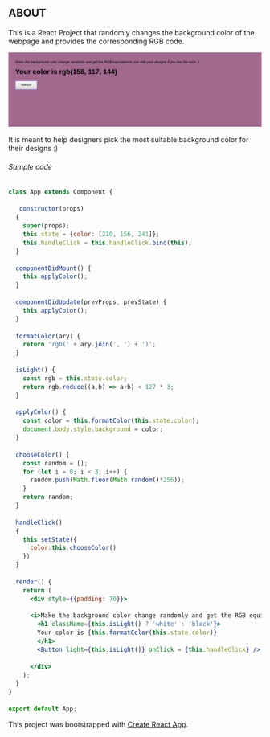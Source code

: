 ## ABOUT

This is a React Project that randomly changes the background color of the webpage 
and provides the corresponding RGB code.

![alt text](screen.png "React Color Changer")

It is meant to help designers pick the most suitable background color for their designs :)

###### Sample code
```jsx
class App extends Component {

   constructor(props)
  {
    super(props);
    this.state = {color: [210, 156, 241]};
    this.handleClick = this.handleClick.bind(this);
  }
  
  componentDidMount() {
    this.applyColor();
  }

  componentDidUpdate(prevProps, prevState) {
    this.applyColor();
  }

  formatColor(ary) {
    return 'rgb(' + ary.join(', ') + ')';
  }

  isLight() {
    const rgb = this.state.color;
    return rgb.reduce((a,b) => a+b) < 127 * 3;
  }

  applyColor() {
    const color = this.formatColor(this.state.color);
    document.body.style.background = color;
  }

  chooseColor() {
    const random = [];
    for (let i = 0; i < 3; i++) {
      random.push(Math.floor(Math.random()*256));
    }
    return random;
  }
  
  handleClick()
  {
    this.setState({
      color:this.chooseColor()
    })
  }

  render() {
    return (
      <div style={{padding: 70}}>

      <i>Make the background color change randomly and get the RGB equivalent to use with your designs if you like the color :)</i>
        <h1 className={this.isLight() ? 'white' : 'black'}>
        Your color is {this.formatColor(this.state.color)}
        </h1>
        <Button light={this.isLight()} onClick = {this.handleClick} />
        
      </div>
    );
  }
}

export default App;


```

This project was bootstrapped with [Create React App](https://github.com/facebookincubator/create-react-app).
